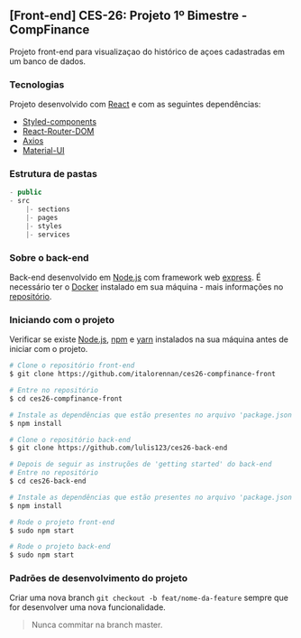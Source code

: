 ## [Front-end] CES-26: Projeto 1º Bimestre - CompFinance
Projeto front-end para visualizaçao do histórico de açoes cadastradas em um banco de dados.

### Tecnologias
Projeto desenvolvido com [React](https://reactjs.org) e com as seguintes dependências:
 - [Styled-components](https://styled-components.com/)
 - [React-Router-DOM](https://reacttraining.com/react-router/)
 - [Axios](https://github.com/axios/axios)
 - [Material-UI](https://material-ui.com/)

### Estrutura de pastas 
```js
- public
- src
    |- sections
    |- pages
    |- styles
    |- services
```

### Sobre o back-end
Back-end desenvolvido em [Node.js](https://nodejs.org/en/) com framework web [express](https://expressjs.com/pt-br/). É necessário ter o [Docker](docker.com) instalado em sua máquina - mais informações no [repositório](https://github.com/lulis123/ces26-back-end).

### Iniciando com o projeto
Verificar se existe [Node.js](https://nodejs.org/en/), [npm](https://www.npmjs.com/) e [yarn](https://yarnpkg.com/) instalados na sua máquina antes de iniciar com o projeto.
```bash
# Clone o repositório front-end
$ git clone https://github.com/italorennan/ces26-compfinance-front

# Entre no repositório
$ cd ces26-compfinance-front

# Instale as dependências que estão presentes no arquivo 'package.json'
$ npm install

# Clone o repositório back-end
$ git clone https://github.com/lulis123/ces26-back-end

# Depois de seguir as instruções de 'getting started' do back-end
# Entre no repositório
$ cd ces26-back-end

# Instale as dependências que estão presentes no arquivo 'package.json'
$ npm install

# Rode o projeto front-end
$ sudo npm start

# Rode o projeto back-end
$ sudo npm start
```

### Padrões de desenvolvimento do projeto
Criar uma nova branch `git checkout -b feat/nome-da-feature` sempre que for desenvolver uma nova funcionalidade.
> Nunca commitar na branch master.
